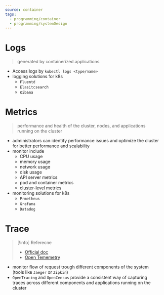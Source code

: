```yaml
---
source: container
tags:
  - programming/container
  - programming/systemDesign
---
```

# Logs
> generated by containerized applications

- Access logs by `kubectl logs <type/name>`
- logging solutions for k8s
    - `Fluentd`
    - `Elasitcsearch`
    - `Kibana`
# Metrics
> performance and health of the cluster, nodes, and applications running on the cluster

- administrators can identify performance issues and optimize the cluster for better performance and scalability
- monitor include
    - CPU usage
    - memory usage
    - network usage
    - disk usage
    - API server metrics
    - pod and container metrics
    - cluster-level metrics
- monitoring solutions for k8s
    - `Prmetheus`
    - `Grafana`
    - `Datadog`

# Trace
> [!info] Referecne
> - [Official doc](https://kubernetes.io/docs/concepts/cluster-administration/system-traces/)
> - [Open Tememetry](https://github.com/open-telemetry/opentelemetry-collector#-opentelemetry-collector)

- monitor flow of request trough different components of the system (tools like `Jaeger` or `Zipkin`)
- `OpenTracing` and `OpenCensus` provide a consistent way of capturing traces across different components and applications running on the cluster